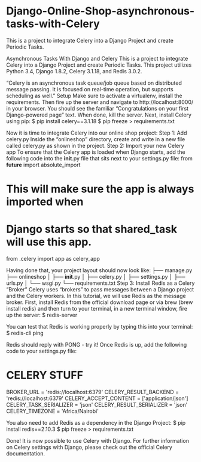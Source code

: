 # Django-Online-Shop-asynchronous-tasks-with-Celery
This is a project to integrate Celery into a Django Project and create Periodic Tasks.


Asynchronous Tasks With Django and Celery
This is a project to integrate Celery into a Django Project and create Periodic Tasks.
This project utilizes Python 3.4, Django 1.8.2, Celery 3.1.18, and Redis 3.0.2.

 “Celery is an asynchronous task queue/job queue based on distributed message passing. It is focused on real-time operation, but supports scheduling as well.” 
Setup
Make sure to activate a virtualenv, install the requirements. Then fire up the server and navigate to http://localhost:8000/ in your browser. You should see the familiar “Congratulations on your first Django-powered page” text. When done, kill the server.
Next, install Celery using pip:
$ pip install celery==3.1.18
$ pip freeze > requirements.txt

Now it is time to integrate Celery into our online shop project:
Step 1: Add celery.py
Inside the “onlineshop” directory, create and write in a new file called celery.py as shown in the project.
Step 2: Import your new Celery app
To ensure that the Celery app is loaded when Django starts, add the following code into the __init__.py file that sits next to your settings.py file:
from __future__ import absolute_import

# This will make sure the app is always imported when
# Django starts so that shared_task will use this app.
from .celery import app as celery_app

Having done that, your project layout should now look like:
├── manage.py
├── onlineshop
│   ├── __init__.py
│   ├── celery.py
│   ├── settings.py
│   ├── urls.py
│   └── wsgi.py
└── requirements.txt
Step 3: Install Redis as a Celery “Broker”
Celery uses “brokers” to pass messages between a Django project and the Celery workers. In this tutorial, we will use Redis as the message broker.
First, install Redis from the official download page or via brew (brew install redis) and then turn to your terminal, in a new terminal window, fire up the server:
$ redis-server

You can test that Redis is working properly by typing this into your terminal:
$ redis-cli ping

Redis should reply with PONG - try it!
Once Redis is up, add the following code to your settings.py file:
# CELERY STUFF
BROKER_URL = 'redis://localhost:6379'
CELERY_RESULT_BACKEND = 'redis://localhost:6379'
CELERY_ACCEPT_CONTENT = ['application/json']
CELERY_TASK_SERIALIZER = 'json'
CELERY_RESULT_SERIALIZER = 'json'
CELERY_TIMEZONE = 'Africa/Nairobi'

You also need to add Redis as a dependency in the Django Project:
$ pip install redis==2.10.3
$ pip freeze > requirements.txt

Done! It is now possible to use Celery with Django. For further information on Celery settings with Django, please check out the official Celery documentation.

